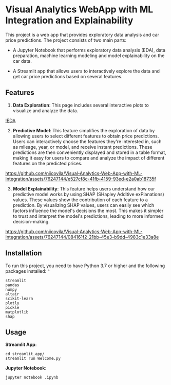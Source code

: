 # Visual Analytics WebApp with ML Integration and Explainability
This project is a web app that provides exploratory data analysis and car price predictions. The project consists of two main parts:

- A Jupyter Notebook that performs exploratory data analysis (EDA), data preparation, machine learning modeling and model explainability on the car data.

- A Streamlit app that allows users to interactively explore the data and get car price predictions based on several features.
  
## Features
  1. **Data Exploration**: This page includes several interactive plots to visualize and analyze the data.
     

[!EDA](https://github.com/niicovila/Visual-Analytics-Web-App-with-ML-Integration/assets/76247144/75d6e712-8d66-4f1e-8d26-d9f29a23741b)

  2. **Predictive Model**: This feature simplifies the exploration of data by allowing users to select different features to obtain price predictions. Users can interactively choose the features they're interested in, such as mileage, year, or model, and receive instant predictions. These predictions are then conveniently displayed and stored in a table format, making it easy for users to compare and analyze the impact of different features on the predicted prices.

https://github.com/niicovila/Visual-Analytics-Web-App-with-ML-Integration/assets/76247144/e527cf8c-41fb-4159-93ed-e2a0ab18735f


  3. **Model Explainability**: This feature helps users understand how our predictive model works by using SHAP (SHapley Additive exPlanations) values. These values show the contribution of each feature to a prediction. By visualizing SHAP values, users can easily see which factors influence the model's decisions the most. This makes it simpler to trust and interpret the model's predictions, leading to more informed decision-making.
  

https://github.com/niicovila/Visual-Analytics-Web-App-with-ML-Integration/assets/76247144/084161f2-21bb-45e3-b9dd-4983c1e33a8e


 

## Installation
To run this project, you need to have Python 3.7 or higher and the following packages installed:
^
```
streamlit
pandas
numpy
altair
scikit-learn
plotly
pickle
matplotlib
shap
```
## Usage
**Streamlit App**:
```
cd streamlit_app/
streamlit run Welcome.py
```

**Jupyter Notebook**:
```
jupyter notebook .ipynb
```
